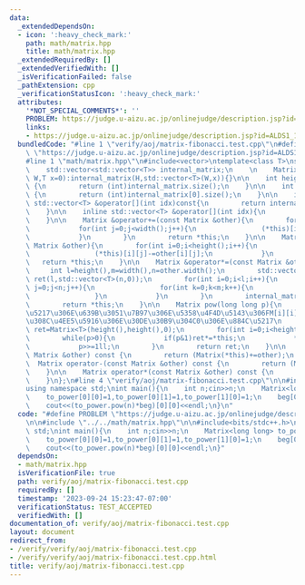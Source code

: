 ```yaml
---
data:
  _extendedDependsOn:
  - icon: ':heavy_check_mark:'
    path: math/matrix.hpp
    title: math/matrix.hpp
  _extendedRequiredBy: []
  _extendedVerifiedWith: []
  _isVerificationFailed: false
  _pathExtension: cpp
  _verificationStatusIcon: ':heavy_check_mark:'
  attributes:
    '*NOT_SPECIAL_COMMENTS*': ''
    PROBLEM: https://judge.u-aizu.ac.jp/onlinejudge/description.jsp?id=ALDS1_10_A
    links:
    - https://judge.u-aizu.ac.jp/onlinejudge/description.jsp?id=ALDS1_10_A
  bundledCode: "#line 1 \"verify/aoj/matrix-fibonacci.test.cpp\"\n#define PROBLEM\
    \ \"https://judge.u-aizu.ac.jp/onlinejudge/description.jsp?id=ALDS1_10_A\"\n\n\
    #line 1 \"math/matrix.hpp\"\n#include<vector>\ntemplate<class T>\nstruct Matrix{\n\
    \    std::vector<std::vector<T>> internal_matrix;\n    \n    Matrix(int H,int\
    \ W,T x=0):internal_matrix(H,std::vector<T>(W,x)){}\n\n    int height() const\
    \ {\n        return (int)internal_matrix.size();\n    }\n\n    int width() const\
    \ {\n        return (int)internal_matrix[0].size();\n    }\n\n    inline const\
    \ std::vector<T> &operator[](int idx)const{\n        return internal_matrix.at(idx);\n\
    \    }\n\n    inline std::vector<T> &operator[](int idx){\n        return internal_matrix.at(idx);\n\
    \    }\n\n    Matrix &operator+=(const Matrix &other){\n        for(int i=0;i<height();i++){\n\
    \            for(int j=0;j<width();j++){\n                (*this)[i][j]+=other[i][j];\n\
    \            }\n        }\n        return *this;\n    }\n\n    Matrix &operator-=(const\
    \ Matrix &other){\n        for(int i=0;i<height();i++){\n            for(int j=0;j<width();j++){\n\
    \                (*this)[i][j]-=other[i][j];\n            }\n        }\n     \
    \   return *this;\n    }\n\n    Matrix &operator*=(const Matrix &other){\n   \
    \     int l=height(),m=width(),n=other.width();\n        std::vector<std::vector<T>>\
    \ ret(l,std::vector<T>(n,0));\n        for(int i=0;i<l;i++){\n            for(int\
    \ j=0;j<n;j++){\n                for(int k=0;k<m;k++){\n                    ret[i][j]+=(*this)[i][k]*other[k][j];\n\
    \                }\n            }\n        }\n        internal_matrix.swap(ret);\n\
    \        return *this;\n    }\n\n    Matrix pow(long long p){\n        //\u884C\
    \u5217\u306E\u639B\u3051\u7B97\u306E\u5358\u4F4D\u5143\u306FM[i][i]=1(0<i<N),\u305D\
    \u308C\u4EE5\u5916\u306E\u30DE\u30B9\u304C0\u306E\u884C\u5217\n        Matrix\
    \ ret=Matrix<T>(height(),height(),0);\n        for(int i=0;i<height();i++)ret[i][i]=1;\n\
    \        while(p>0){\n            if(p&1)ret*=*this;\n            *this*=*this;\n\
    \            p>>=1ll;\n        }\n        return ret;\n    }\n\n    Matrix operator+(const\
    \ Matrix &other) const {\n        return (Matrix(*this)+=other);\n    }\n\n  \
    \  Matrix operator-(const Matrix &other) const {\n        return (Matrix(*this)-=other);\n\
    \    }\n\n    Matrix operator*(const Matrix &other) const {\n        return (Matrix(*this)*=other);\n\
    \    }\n};\n#line 4 \"verify/aoj/matrix-fibonacci.test.cpp\"\n\n#include<bits/stdc++.h>\n\
    using namespace std;\nint main(){\n    int n;cin>>n;\n    Matrix<long long> to_power(2,2,0),beg(2,1);\n\
    \    to_power[0][0]=1,to_power[0][1]=1,to_power[1][0]=1;\n    beg[0][0]=1,beg[1][0]=0;\n\
    \    cout<<(to_power.pow(n)*beg)[0][0]<<endl;\n}\n"
  code: "#define PROBLEM \"https://judge.u-aizu.ac.jp/onlinejudge/description.jsp?id=ALDS1_10_A\"\
    \n\n#include \"../../math/matrix.hpp\"\n\n#include<bits/stdc++.h>\nusing namespace\
    \ std;\nint main(){\n    int n;cin>>n;\n    Matrix<long long> to_power(2,2,0),beg(2,1);\n\
    \    to_power[0][0]=1,to_power[0][1]=1,to_power[1][0]=1;\n    beg[0][0]=1,beg[1][0]=0;\n\
    \    cout<<(to_power.pow(n)*beg)[0][0]<<endl;\n}"
  dependsOn:
  - math/matrix.hpp
  isVerificationFile: true
  path: verify/aoj/matrix-fibonacci.test.cpp
  requiredBy: []
  timestamp: '2023-09-24 15:23:47-07:00'
  verificationStatus: TEST_ACCEPTED
  verifiedWith: []
documentation_of: verify/aoj/matrix-fibonacci.test.cpp
layout: document
redirect_from:
- /verify/verify/aoj/matrix-fibonacci.test.cpp
- /verify/verify/aoj/matrix-fibonacci.test.cpp.html
title: verify/aoj/matrix-fibonacci.test.cpp
---
```


